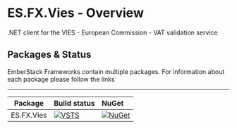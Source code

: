 # ES.FX.Vies - Overview
.NET client for the VIES - European Commission - VAT validation service

## Packages & Status
EmberStack Frameworks contain multiple packages. For information about each package please follow the links

---
Package  | Build status | NuGet 
-------- | :------------ | :------------ 
ES.FX.Vies | [![VSTS](https://sintari.visualstudio.com/_apis/public/build/definitions/34e057ec-f09f-4d30-92f4-5895eeaa3f74/10/badge)](https://sintari.visualstudio.com/ES.FX) |  [![NuGet](https://img.shields.io/nuget/v/ES.FX.Vies.svg)](https://www.nuget.org/packages/ES.FX.Vies)
